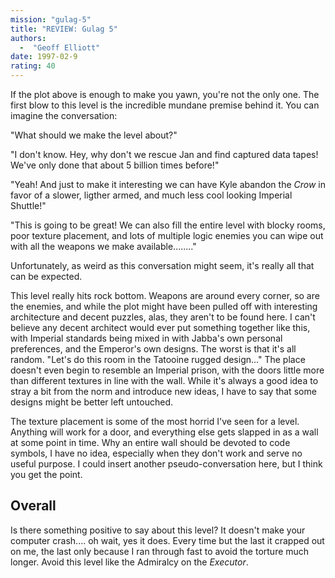 ```yaml
---
mission: "gulag-5"
title: "REVIEW: Gulag 5"
authors: 
  -  "Geoff Elliott"
date: 1997-02-9
rating: 40
---
```


If the plot above is enough to make you yawn, you're not the only one. The first blow to this level is the incredible mundane premise behind it. You can imagine the conversation:

"What should we make the level about?"

"I don't know. Hey, why don't we rescue Jan and find captured data tapes! We've only done that about 5 billion times before!"

"Yeah! And just to make it interesting we can have Kyle abandon the *Crow* in favor of a slower, ligther armed, and much less cool looking Imperial Shuttle!"

"This is going to be great! We can also fill the entire level with blocky rooms, poor texture placement, and lots of multiple logic enemies you can wipe out with all the weapons we make available........"

Unfortunately, as weird as this conversation might seem, it's really all that can be expected.

This level really hits rock bottom. Weapons are around every corner, so are the enemies, and while the plot might have been pulled off with interesting architecture and decent puzzles, alas, they aren't to be found here. I can't believe any decent architect would ever put something together like this, with Imperial standards being mixed in with Jabba's own personal preferences, and the Emperor's own designs. The worst is that it's all random. "Let's do this room in the Tatooine rugged design..." The place doesn't even begin to resemble an Imperial prison, with the doors little more than different textures in line with the wall. While it's always a good idea to stray a bit from the norm and introduce new ideas, I have to say that some designs might be better left untouched.

The texture placement is some of the most horrid I've seen for a level. Anything will work for a door, and everything else gets slapped in as a wall at some point in time. Why an entire wall should be devoted to code symbols, I have no idea, especially when they don't work and serve no useful purpose. I could insert another pseudo-conversation here, but I think you get the point.

## Overall

Is there something positive to say about this level? It doesn't make your computer crash.... oh wait, yes it does. Every time but the last it crapped out on me, the last only because I ran through fast to avoid the torture much longer. Avoid this level like the Admiralcy on the *Executor*.


